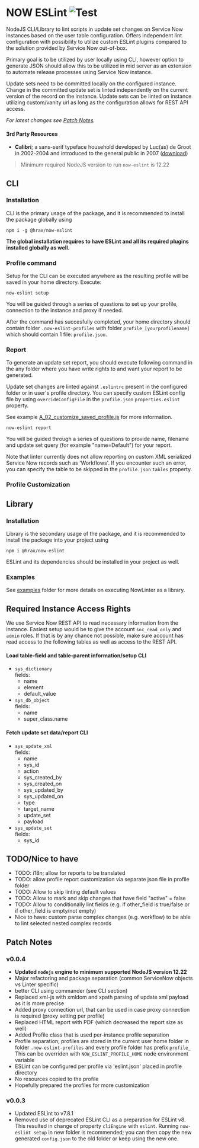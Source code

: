 # NOW ESLint ![Test](https://github.com/hrax/now-eslint/workflows/Test/badge.svg) 

NodeJS CLI/Library to lint scripts in update set changes on Service Now instances based on the user table configuration. Offers independent lint configuration with possibility to utilize custom ESLint plugins compared to the solution provided by Service Now out-of-box.

Primary goal is to be utilized by user locally using CLI, however option to generate JSON should allow this to be utilized in mid server as an extension to automate release processes using Service Now instance.

Update sets need to be committed locally on the configured instance. Change in the committed update set is linted independently on the current version of the record on the instance. Update sets can be linted on instance utilizing custom/vanity url as long as the configuration allows for REST API access.

*For latest changes see [Patch Notes](#patch-notes).*

#### 3rd Party Resources
- **Calibri**; a sans-serif typeface household developed by Luc(as) de Groot in 2002-2004 and introduced to the general public in 2007 \([download](https://www.downloadfonts.io/calibri-font-family-free/)\)

> Minimum required NodeJS version to run `now-eslint` is 12.22

## CLI

### Installation

CLI is the primary usage of the package, and it is recommended to install the package globally using

```
npm i -g @hrax/now-eslint
```

**The global installation requires to have ESLint and all its required plugins installed globally as well.**

### Profile command

Setup for the CLI can be executed anywhere as the resulting profile will be saved in your home directory. Execute:

```
now-eslint setup
```

You will be guided through a series of questions to set up your profile, connection to the instance and proxy if needed.

After the command has succesfully completed, your home directory should contain folder `.now-eslint-profiles` with folder `profile_[yourprofilename]` which should contain 1 file: `profile.json`.

### Report

To generate an update set report, you should execute following command in the any folder where you have write rights to and want your report to be generated.

Update set changes are linted against `.eslintrc` present in the configured folder or in user's profile directory. You can specify custom ESLint config file by using `overrideConfigFile` in the `profile.json` `properties.eslint` property.

See example [A_02_customize_saved_profile.js](https://github.com/hrax/now-eslint/blob/master/examples/A_02_customize_saved_profile.js) for more information.

```
now-eslint report
```

You will be guided through a series of questions to provide name, filename and update set query (for example "name=Default") for your report.

Note that linter currently does not allow reporting on custom XML serialized Service Now records such as 'Workflows'. If you encounter such an error, you can specify the table to be skipped in the `profile.json` `tables` property.

### Profile Customization


## Library

### Installation

Library is the secondary usage of the package, and it is recommended to install the package into your project using

```
npm i @hrax/now-eslint
```

ESLint and its dependencies should be installed in your project as well.

### Examples

See [examples](https://github.com/hrax/now-eslint/blob/master/examples/) folder for more details on executing NowLinter as a library.

## Required Instance Access Rights

We use Service Now REST API to read necessary information from the instance. Easiest setup would be to give the account `snc_read_only` and `admin` roles. If that is by any chance not possible, make sure account has read access to the following tables as well as access to the REST API.

#### Load table-field and table-parent information/setup CLI

- `sys_dictionary`  
fields:  
    - name
    - element
    - default_value
- `sys_db_object`  
fields:  
    - name
    - super_class.name

#### Fetch update set data/report CLI

- `sys_update_xml`  
fields:  
    - name
    - sys_id
    - action
    - sys_created_by
    - sys_created_on
    - sys_updated_by
    - sys_updated_on
    - type
    - target_name
    - update_set
    - payload
- `sys_update_set`  
fields:  
    - sys_id

## TODO/Nice to have

- TODO: i18n; allow for reports to be translated
- TODO: allow profile report customization via separate json file in profile folder
- TODO: Allow to skip linting default values
- TODO: Allow to mark and skip changes that have field "active" = false
- TODO: Allow to conditionally lint fields (e.g. if other_field is true/false or if other_field is empty/not empty)
- Nice to have: custom parse complex changes (e.g. workflow) to be able to lint selected nested complex records

## Patch Notes
### v0.0.4

- **Updated `nodejs` engine to minimum supported NodeJS version 12.22**
- Major refactoring and package separation (common ServiceNow objects vs Linter specific)
- better CLI using commander (see CLI section)
- Replaced xml-js with xmldom and xpath parsing of update xml payload as it is more precise
- Added proxy connection url, that can be used in case proxy connection is required (proxy setting per profile)
- Replaced HTML report with PDF (which decreased the report size as well)
- Added Profile class that is used per-instance profile separation
- Profile separation; profiles are stored in the current user home folder in folder `.now-eslint-profiles` and every profile folder has prefix `profile_`\
This can be overriden with `NOW_ESLINT_PROFILE_HOME` node environment variable
- ESLint can be configured per profile via 'eslint.json' placed in profile directory
- No resources copied to the profile
- Hopefully prepared the profiles for more customization


### v0.0.3

- Updated ESLint to v7.8.1
- Removed use of deprecated ESLint CLI as a preparation for ESLint v8.  
  This resulted in change of property `cliEngine` with `eslint`. Running `now-eslint setup` in new folder is recommended; you can then copy the new generated `config.json` to the old folder or keep using the new one.

